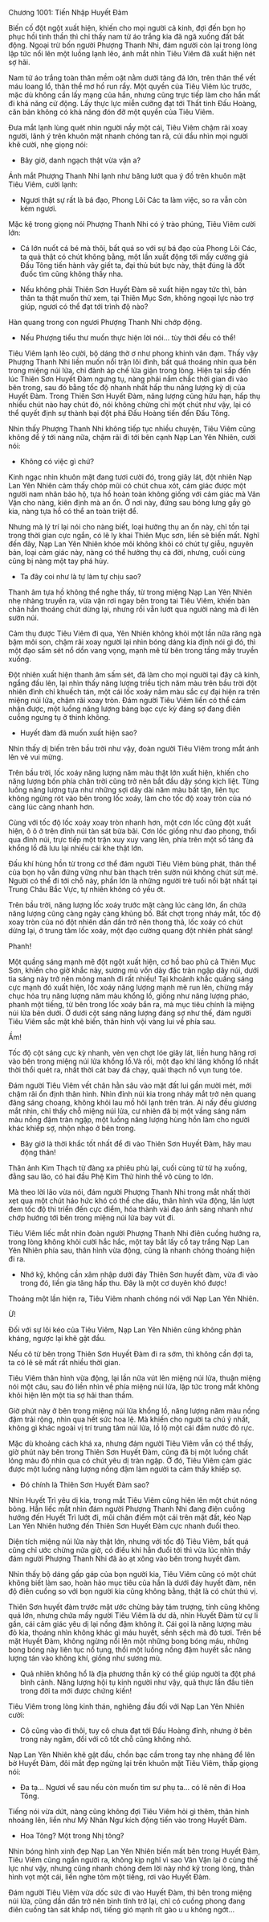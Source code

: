 




Chương 1001: Tiến Nhập Huyết Đàm


Biến cố đột ngột xuất hiện, khiến cho mọi người cả kinh, đợi đến bọn họ phục hồi tinh thần thì chỉ thấy nam tử áo trắng kia đã ngã xuống đất bất động. Ngoại trừ bốn người Phượng Thanh Nhi, đám người còn lại trong lòng lập tức nổi lên một luồng lạnh lẽo, ánh mắt nhìn Tiêu Viêm đã xuất hiện nét sợ hãi.

Nam tử áo trắng toàn thân mềm oặt nằm dưới tảng đá lớn, trên thân thể vết máu loang lổ, thân thể mơ hồ run rẩy. Một quyền của Tiêu Viêm lúc trước, mặc dù không cần lấy mạng của hắn, nhưng cũng trực tiếp làm cho hắn mất đi khả năng cử động. Lấy thực lực miễn cưỡng đạt tới Thất tinh Đấu Hoàng, căn bản không có khả năng đón đỡ một quyền của Tiêu Viêm.

Đưa mắt lạnh lùng quét nhìn người nầy một cái, Tiêu Viêm chậm rãi xoay người, lãnh ý trên khuôn mặt nhanh chóng tan rã, cúi đầu nhìn mọi người khẽ cười, nhẹ giọng nói:

- Bây giờ, danh ngạch thật vừa vặn a?

Ánh mắt Phượng Thanh Nhi lạnh như băng lướt qua ý đồ trên khuôn mặt Tiêu Viêm, cười lạnh:

- Ngươi thật sự rất là bá đạo, Phong Lôi Các ta làm việc, so ra vẫn còn kém ngươi.

Mặc kệ trong giọng nói Phượng Thanh Nhi có ý trào phúng, Tiêu Viêm cười lớn:

- Cá lớn nuốt cá bé mà thôi, bất quá so với sự bá đạo của Phong Lôi Các, ta quả thật có chút không bằng, một lần xuất động tới mấy cường giả Đấu Tông tiến hành vây giết ta, đại thủ bút bực này, thật đúng là đốt đuốc tìm cũng không thấy nha.

- Nếu không phải Thiên Sơn Huyết Đàm sẽ xuất hiện ngay tức thì, bản thân ta thật muốn thử xem, tại Thiên Mục Sơn, không ngoại lực nào trợ giúp, ngươi có thể đạt tới trình độ nào?

Hàn quang trong con ngươi Phượng Thanh Nhi chớp động.

- Nếu Phượng tiểu thư muốn thực hiện lời nói... tùy thời đều có thể!

Tiêu Viêm lạnh lẽo cười, bộ dáng thờ ơ như phong khinh vân đạm. Thấy vậy Phượng Thanh Nhi liền muốn nổi trận lôi đình, bất quá thoáng nhìn qua bên trong miệng núi lửa, chỉ đành áp chế lửa giận trong lòng. Hiện tại sắp đến lúc Thiên Sơn Huyết Đàm ngưng tụ, nàng phải nắm chắc thời gian đi vào bên trong, sau đó bằng tốc độ nhanh nhất hấp thu năng lượng kỳ dị của Huyết Đàm. Trong Thiên Sơn Huyết Đàm, năng lượng cũng hữu hạn, hấp thụ nhiều chút nào hay chút đó, nói không chừng chỉ một chút như vậy, lại có thể quyết định sự thành bại đột phá Đấu Hoàng tiến đến Đấu Tông.

Nhìn thấy Phượng Thanh Nhi không tiếp tục nhiều chuyện, Tiêu Viêm cũng không để ý tới nàng nữa, chậm rãi đi tới bên cạnh Nạp Lan Yên Nhiên, cười nói:

- Không có việc gì chứ?

Kinh ngạc nhìn khuôn mặt đang tươi cười đó, trong giây lát, đột nhiên Nạp Lan Yên Nhiên cảm thấy chóp mũi có chút chua xót, cảm giác được một người nam nhân bảo hộ, tựa hồ hoàn toàn không giống với cảm giác mà Vân Vận cho nàng, kiên định mà an ổn. Ở nơi này, đứng sau bóng lưng gầy gò kia, nàng tựa hồ có thể an toàn triệt để.

Nhưng mà lý trí lại nói cho nàng biết, loại hưởng thụ an ổn này, chỉ tồn tại trong thời gian cực ngắn, có lẽ ly khai Thiên Mục sơn, liền sẽ biến mất. Nghĩ đến đây, Nạp Lan Yên Nhiên khóe môi không khỏi có chút tự giễu, nguyên bản, loại cảm giác này, nàng có thể hưởng thụ cả đời, nhưng, cuối cùng cũng bị nàng một tay phá hủy.

- Ta đây coi như là tự làm tự chịu sao?

Thanh âm tựa hồ không thể nghe thấy, từ trong miệng Nạp Lan Yên Nhiên nhẹ nhàng truyền ra, vừa vặn rơi ngay bên trong tai Tiêu Viêm, khiến bàn chân hắn thoáng chút dừng lại, nhưng rồi vẫn lướt qua người nàng mà đi lên sườn núi.

Cảm thụ được Tiêu Viêm đi qua, Yên Nhiên không khỏi một lần nữa răng ngà bậm môi son, chậm rãi xoay người lại nhìn bóng dáng kia định nói gì đó, thì một đạo sấm sét nổ dồn vang vọng, mạnh mẽ từ bên trong tầng mây truyền xuống.

Đột nhiên xuất hiện thanh âm sấm sét, đã làm cho mọi người tại đây cả kinh, ngẩng đầu lên, lại nhìn thấy năng lượng triều tịch năm màu trên bầu trời đột nhiên đình chỉ khuếch tán, một cái lốc xoáy năm màu sắc cự đại hiện ra trên miệng núi lửa, chậm rãi xoay tròn. Đám người Tiêu Viêm liền có thể cảm nhận được, một luồng năng lượng bàng bạc cực kỳ đáng sợ đang điên cuồng ngưng tụ ở thinh không.

- Huyết đàm đã muốn xuất hiện sao?

Nhìn thấy dị biến trên bầu trời như vậy, đoàn người Tiêu Viêm trong mắt ánh lên vẻ vui mừng.

Trên bầu trời, lốc xoáy năng lượng năm màu thật lớn xuất hiện, khiến cho năng lượng bốn phía chân trời cũng trở nên bắt đầu dậy sóng kịch liệt. Từng luồng năng lượng tựa như những sợi dây dài năm màu bất tận, liên tục không ngừng rót vào bên trong lốc xoáy, làm cho tốc độ xoay tròn của nó càng lúc càng nhanh hơn.

Cùng với tốc độ lốc xoáy xoay tròn nhanh hơn, một cơn lốc cũng đột xuất hiện, ô ô ở trên đỉnh núi tàn sát bừa bãi. Cơn lốc giống như đao phong, thổi qua đỉnh núi, trực tiếp một trận xuy xuy vang lên, phía trên một số tảng đá khổng lồ đã lưu lại nhiều cái khe thật lớn.

Đấu khí hùng hồn từ trong cơ thể đám người Tiêu Viêm bùng phát, thân thể của bọn họ vẫn đứng vững như bàn thạch trên sườn núi không chút sứt mẻ. Người có thể đi tới chỗ này, phần lớn là những người trẻ tuổi nổi bật nhất tại Trung Châu Bắc Vực, tự nhiên không có yếu ớt.

Trên bầu trời, năng lượng lốc xoáy trước mặt càng lúc càng lớn, ẩn chứa năng lượng cũng càng ngày càng khủng bố. Bất chợt trong nháy mắt, tốc độ xoay tròn của nó đột nhiên dần dần trở nên thong thả, lốc xoáy có chút dừng lại, ở trung tâm lốc xoáy, một đạo cường quang đột nhiên phát sáng!

Phanh!

Một quầng sáng mạnh mẽ đột ngột xuất hiện, cơ hồ bao phủ cả Thiên Mục Sơn, khiến cho giờ khắc này, sương mù vốn dày đặc tràn ngập dãy núi, dưới tia sáng này trở nên mỏng manh đi rất nhiều! Tại khoảnh khắc quầng sáng cực mạnh đó xuất hiện, lốc xoáy năng lượng mạnh mẽ run lên, chừng mấy chục hỏa trụ năng lượng năm màu khổng lồ, giống như năng lượng pháo, phanh một tiếng, từ bên trong lốc xoáy bắn ra, mà mục tiêu chính là miệng núi lửa bên dưới. Ở dưới cột sáng năng lượng đáng sợ như thế, đám người Tiêu Viêm sắc mặt khẽ biến, thân hình vội vàng lui về phía sau.

Ầm!

Tốc độ cột sáng cực kỳ nhanh, vẻn vẹn chợt lóe giây lát, liền hung hăng rơi vào bên trong miệng núi lửa khổng lồ.Và rồi, một đạo khí lãng khổng lồ nhất thời thổi quét ra, nhất thời cát bay đá chạy, quái thạch nổ vụn tung tóe.

Đám người Tiêu Viêm vết chân hằn sâu vào mặt đất lui gần mười mét, mới chậm rãi ổn định thân hình. Nhìn đỉnh núi kia trong nháy mắt trở nên quang đãng sáng choang, không khỏi lau mồ hôi lạnh trên trán. Ai nấy đều giương mắt nhìn, chỉ thấy chỗ miệng núi lửa, cư nhiên đã bị một vầng sáng năm màu nồng đậm tràn ngập, một luồng năng lượng hùng hồn làm cho người khác khiếp sợ, nhộn nhạo ở bên trong.

- Bây giờ là thời khắc tốt nhất để đi vào Thiên Sơn Huyết Đàm, hãy mau động thân!

Thân ảnh Kim Thạch từ đàng xa phiêu phù lại, cuối cùng từ từ hạ xuống, đằng sau lão, có hai đầu Phệ Kim Thử hình thể vô cùng to lớn.

Mà theo lời lão vừa nói, đám người Phượng Thanh Nhi trong mắt nhất thời xẹt qua một chút háo hức khó có thể che dấu, thân hình vừa động, lần lượt đem tốc độ thi triển đến cực điểm, hóa thành vài đạo ánh sáng nhanh như chớp hướng tới bên trong miệng núi lửa bay vút đi.

Tiêu Viêm liếc mắt nhìn đoàn người Phượng Thanh Nhi điên cuồng hướng ra, trong lòng không khỏi cười hắc hắc, một tay bắt lấy cổ tay trắng Nạp Lan Yên Nhiên phía sau, thân hình vừa động, cũng là nhanh chóng thoáng hiện đi ra.

- Nhớ kỹ, không cần xâm nhập dưới đáy Thiên Sơn huyết đàm, vừa đi vào trong đó, liền gia tăng hấp thu. Đây là một cơ duyên khó được!

Thoáng một lần hiện ra, Tiêu Viêm nhanh chóng nói với Nạp Lan Yên Nhiên.

Ừ!

Đối với sự lôi kéo của Tiêu Viêm, Nạp Lan Yên Nhiên cũng không phản kháng, ngược lại khẽ gật đầu.

Nếu cô từ bên trong Thiên Sơn Huyết Đàm đi ra sớm, thì không cần đợi ta, ta có lẽ sẽ mất rất nhiều thời gian.

Tiêu Viêm thân hình vừa động, lại lần nữa vút lên miệng núi lửa, thuận miệng nói một câu, sau đó liền nhìn về phía miệng núi lửa, lập tức trong mắt không khỏi hiện lên một tia sợ hãi than thầm.

Giờ phút này ở bên trong miệng núi lửa khổng lồ, năng lượng năm màu nồng đậm trải rộng, nhìn qua hết sức hoa lệ. Mà khiến cho người ta chú ý nhất, không gì khác ngoài vị trí trung tâm núi lửa, lồ lộ một cái đầm nước đỏ rực.

Mặc dù khoảng cách khá xa, nhưng đám người Tiêu Viêm vẫn có thể thấy, giờ phút này bên trong Thiên Sơn Huyết Đàm, cũng đã bị một luồng chất lỏng màu đỏ nhìn qua có chút yêu dị tràn ngập. Ở đó, Tiêu Viêm cảm giác được một luồng năng lượng nồng đậm làm người ta cảm thấy khiếp sợ.

- Đó chính là Thiên Sơn Huyết Đàm sao?

Nhìn Huyết Trì yêu dị kia, trong mắt Tiêu Viêm cũng hiện lên một chút nóng bỏng. Hắn liếc mắt nhìn đám người Phượng Thanh Nhi đang điên cuồng hướng đến Huyết Trì lướt đi, mũi chân điểm một cái trên mặt đất, kéo Nạp Lan Yên Nhiên hướng đến Thiên Sơn Huyết Đàm cực nhanh đuổi theo.

Diện tích miệng núi lửa này thật lớn, nhưng với tốc độ Tiêu Viêm, bất quá cũng chỉ ước chừng nửa giờ, có điều khi hắn đuổi tới thì vừa lúc nhìn thấy đám người Phượng Thanh Nhi đã ào ạt xông vào bên trong huyết đàm.

Nhìn thấy bộ dáng gấp gáp của bọn người kia, Tiêu Viêm cũng có một chút không biết làm sao, hoàn hảo mục tiêu của hắn là dưới đáy huyết đàm, nên độ điên cuồng so với bọn người kia cũng không bằng, thật là có chút thú vị.

Thiên Sơn huyết đàm trước mặt ước chừng bảy tám trượng, tính cũng không quá lớn, nhưng chứa mấy người Tiêu Viêm là dư dả, nhìn Huyết Đàm từ cự li gần, cái cảm giác yêu dị lại nồng đậm không ít. Cái gọi là năng lượng màu đỏ kia, thoáng nhìn không khác gì máu huyết, sềnh sệch mà đỏ tươi. Trên bề mặt Huyết Đàm, không ngừng nổi lên một những bong bóng máu, những bong bóng này liên tục nổ tung, thổi một luồng nồng đậm huyết sắc năng lượng tán vào không khí, giống như sương mù.

- Quả nhiên không hổ là địa phương thần kỳ có thể giúp người ta đột phá bình cảnh. Năng lượng hội tụ kinh người như vậy, quả thực lần đầu tiên trong đời ta mới được chứng kiến!

Tiêu Viêm trong lòng kinh thán, nghiêng đầu đối với Nạp Lan Yên Nhiên cười:

- Cô cũng vào đi thôi, tuy cô chưa đạt tới Đấu Hoàng đỉnh, nhưng ở bên trong này ngâm, đối với cô tốt chỗ cũng không nhỏ.

Nạp Lan Yên Nhiên khẽ gật đầu, chồn bạc cầm trong tay nhẹ nhàng để lên bờ Huyết Đàm, đôi mắt đẹp ngừng lại trên khuôn mặt Tiêu Viêm, thấp giọng nói:

- Đa tạ... Ngươi về sau nếu còn muốn tìm sư phụ ta... có lẽ nên đi Hoa Tông.

Tiếng nói vừa dứt, nàng cũng không đợi Tiêu Viêm hỏi gì thêm, thân hình nhoáng lên, liền như Mỹ Nhân Ngư kích động tiến vào trong Huyết Đàm.

- Hoa Tông? Một trong Nhị tông?

Nhìn bóng hình xinh đẹp Nạp Lan Yên Nhiên biến mất bên trong Huyết Đàm, Tiêu Viêm cũng ngẩn người ra, không kịp nghĩ vì sao Vân Vận lại ở cùng thế lực như vậy, nhưng cũng nhanh chóng đem lời này nhớ kỹ trong lòng, thân hình vọt một cái, liền nghe tõm một tiếng, rơi vào Huyết Đàm.

Đám người Tiêu Viêm vừa dốc sức đi vào Huyết Đàm, thì bên trong miệng núi lửa, cũng dần dần trở nên bình tĩnh trở lại, chỉ có cuồng phong đang điên cuồng tàn sát khắp nơi, tiếng gió mạnh rít gào u u không ngớt...




